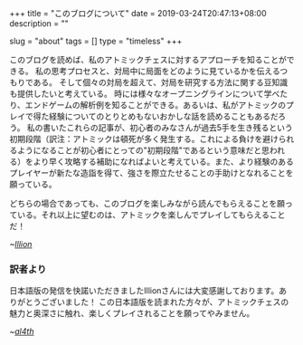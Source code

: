 +++
title = "このブログについて"
date = 2019-03-24T20:47:13+08:00
description = ""

slug = "about"
tags = []
type = "timeless"
+++

このブログを読めば、私のアトミックチェスに対するアプローチを知ることができる。
私の思考プロセスと、対局中に局面をどのように見ているかを伝えるつもりである。
そして個々の対局を超えて、対局を研究する方法に関する豆知識も提供したいと考えている。
時には様々なオープニングラインについて学べたり、エンドゲームの解析例を知ることができる。あるいは、私がアトミックのプレイで得た経験についてのとりとめもないおかしな話を読めることもあるだろう。
私の書いたこれらの記事が、初心者のみなさんが過去5手を生き残るという初期段階（訳注：アトミックは頓死が多く発生する。これによる負けを避けられるようになることが初心者にとっての"初期段階"であるという意味だと思われる）をより早く攻略する補助になればよいと考えている。また、より経験のあるプレイヤーが新たな造詣を得て、強さを際立たせることの手助けとなれることを願っている。
<!--You'll find in this blog my approach to atomic chess.
I'll share my thought processes and how I perceive positions when I sit down for a game.
And extending beyond the individual game, some tips as to how to study the game.
Sometimes you'll get opening lines, endgame analysis, or the odd rambling about my experience playing atomic.
Hopefully some of the material gets beginners through that initial phase of surviving past 5 moves more quickly, or help more experienced players sharpen their game with new insights.-->


どちらの場合であっても、このブログを楽しみながら読んでもらえることを願っている。それ以上に望むのは、アトミックを楽しんでプレイしてもらえることだ！
<!--Whatever the case, I hope you'll enjoy reading this blog, and enjoy playing atomic even more!-->

_~[Illion](https://lichess.org/@/Illion)_

### 訳者より ###

日本語版の発信を快諾いただきましたIllionさんには大変感謝しております。ありがとうございました！
この日本語版を読まれた方々が、アトミックチェスの魅力と奥深さに触れ、楽しくプレイされることを願ってやみません。

_~[al4th](https://lichess.org/@/al4th)_